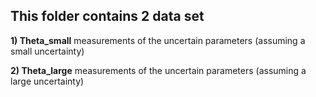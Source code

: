 ## This folder contains 2 data set 

**1) Theta_small** 
measurements of the uncertain parameters (assuming a small uncertainty) 


**2) Theta_large**  measurements of the uncertain parameters (assuming a large uncertainty) 
